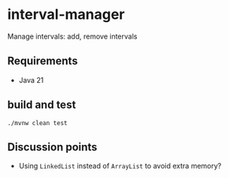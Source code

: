 # interval-manager
Manage intervals: add, remove intervals

## Requirements
 - Java 21

## build and test
```shell
./mvnw clean test
```

## Discussion points
- Using `LinkedList` instead of `ArrayList` to avoid extra memory?
